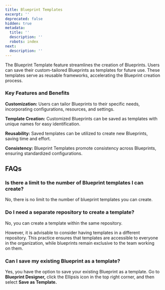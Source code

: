 ```yaml
---
title: Blueprint Templates
excerpt: ''
deprecated: false
hidden: true
metadata:
  title: ''
  description: ''
  robots: index
next:
  description: ''
---
```

The Blueprint Template feature streamlines the creation of Blueprints. Users can save their custom-tailored Blueprints as templates for future use. These templates serve as reusable frameworks, accelerating the Blueprint creation process.

### Key Features and Benefits

**Customization:** Users can tailor Blueprints to their specific needs, incorporating configurations, resources, and settings.

**Template Creation:** Customized Blueprints can be saved as templates with unique names for easy identification.

**Reusability:** Saved templates can be utilized to create new Blueprints, saving time and effort.

**Consistency:** Blueprint Templates promote consistency across Blueprints, ensuring standardized configurations.

## FAQs

### **Is there a limit to the number of Blueprint templates I can create?**

No, there is no limit to the number of blueprint templates you can create.

### **Do I need a separate repository to create a template?**

No, you can create a template within the same repository.

However, it is advisable to consider having templates in a different repository. This practice ensures that templates are accessible to everyone in the organization, while blueprints remain exclusive to the team working on them.

### **Can I save my existing Blueprint as a template?**

Yes, you have the option to save your existing Blueprint as a template. Go to **Blueprint Designer,** click the Ellipsis icon in the top right corner, and then select **Save as Template.**
